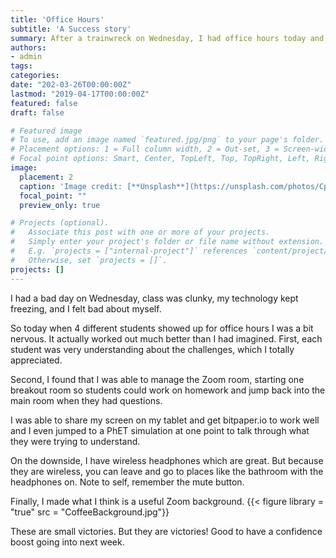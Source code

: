 ```yaml
---
title: 'Office Hours'
subtitle: 'A Success story'
summary: After a trainwreck on Wednesday, I had office hours today and it wasn't bad, in fact it was good.
authors:
- admin
tags:
categories:
date: "202-03-26T00:00:00Z"
lastmod: "2019-04-17T00:00:00Z"
featured: false
draft: false

# Featured image
# To use, add an image named `featured.jpg/png` to your page's folder.
# Placement options: 1 = Full column width, 2 = Out-set, 3 = Screen-width
# Focal point options: Smart, Center, TopLeft, Top, TopRight, Left, Right, BottomLeft, Bottom, BottomRight
image:
  placement: 2
  caption: 'Image credit: [**Unsplash**](https://unsplash.com/photos/CpkOjOcXdUY)'
  focal_point: ""
  preview_only: true

# Projects (optional).
#   Associate this post with one or more of your projects.
#   Simply enter your project's folder or file name without extension.
#   E.g. `projects = ["internal-project"]` references `content/project/deep-learning/index.md`.
#   Otherwise, set `projects = []`.
projects: []
---
```


I had a bad day on Wednesday, class was clunky, my technology kept freezing, and I felt bad about myself. 

So today when 4 different students showed up for office hours I was a bit nervous.  It actually worked out much better than I had imagined.  First, each student was very understanding about the challenges, which I totally appreciated. 

Second, I found that I was able to manage the Zoom room, starting one breakout room so students could work on homework and jump back into the main room when they had questions. 

I was able to share my screen on my tablet and get bitpaper.io to work well and I even jumped to a PhET simulation at one point to talk through what they were trying to understand.  

On the downside, I have wireless headphones which are great. But because they are wireless, you can leave and go to places like the bathroom with the headphones on.  Note to self, remember the mute button. 

Finally, I made what I think is a useful Zoom background. 
{{< figure library = "true" src = "CoffeeBackground.jpg"}}

These are small victories. But they are victories! Good to have a confidence boost going into next week.
